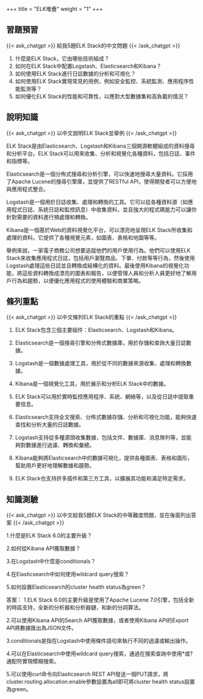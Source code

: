 +++
title = "ELK堆疊"
weight = "1"
+++
## 習題預習
{{< ask_chatgpt >}}
給我5題ELK Stack的中文問題
{{< /ask_chatgpt >}}

1. 什麼是ELK Stack，它由哪些技術組成？ 
2. 如何在ELK Stack中配置Logstash、Elasticsearch和Kibana？ 
3. 如何使用ELK Stack進行日誌數據的分析和可視化？ 
4. 如何使用ELK Stack實現常見的用例，例如安全監控、系統監測、應用程序性能監測等？ 
5. 如何優化ELK Stack的性能和可靠性，以應對大型數據集和高負載的情況？   

## 說明知識
{{< ask_chatgpt >}}
以中文說明ELK Stack並舉例
{{< /ask_chatgpt >}}

ELK Stack是由Elasticsearch、Logstash和Kibana三個開源軟體組成的資料搜尋和分析平台。ELK Stack可以用來收集、分析和視覺化各種資料，包括日誌、事件和指標等。

Elasticsearch是一個分佈式搜尋和分析引擎，可以快速地搜尋大量資料。它採用了Apache Lucene的搜尋引擎庫，並提供了RESTful API，使得開發者可以方便地與應用程式整合。

Logstash是一個用於日誌收集、處理和轉換的工具。它可以從各種資料源（如應用程式日誌、系統日誌和監控訊息）中收集資料，並且強大的程式碼能力可以讓你針對需要的資料進行預處理和轉換。

Kibana是一個基於Web的資料視覺化平台，可以漂亮地呈現ELK Stack所收集和處理的資料。它提供了各種視覺元素，如圖表、表格和地圖等等。

舉例來說，一家電子商務公司想要追蹤他們的用戶使用行為。他們可以使用ELK Stack來收集應用程式日誌，包括用戶瀏覽商品、下單、付款等等行為，然後使用Logstash處理這些日誌並且轉換成結構化的資料。最後使用Kibana的視覺化功能，將這些資料轉換成漂亮的圖表和報告，以便管理人員和分析人員更好地了解用戶行為和趨勢，以便優化應用程式的使用體驗和商業策略。   

## 條列重點
{{< ask_chatgpt >}}
以中文條列ELK Stack的重點
{{< /ask_chatgpt >}}

1. ELK Stack包含三個主要組件：Elasticsearch、Logstash和Kibana。

2. Elasticsearch是一個搜尋引擎和分佈式數據庫，用於存儲和查詢大量日誌數據。

3. Logstash是一個數據處理工具，用於從不同的數據來源收集、處理和轉換數據。

4. Kibana是一個視覺化工具，用於展示和分析ELK Stack中的數據。

5. ELK Stack可以用於實時監控應用程序、系統、網絡等，以及從日誌中提取重要信息。

6. Elasticsearch支持全文搜索、分佈式數據存儲、分析和可視化功能，能夠快速查找和分析大量的日誌數據。

7. Logstash支持從多種源頭收集數據，包括文件、數據庫、消息隊列等，並能夠對數據進行過濾、轉換和彙總。

8. Kibana能夠將Elasticsearch中的數據可視化，提供各種圖表、表格和圖形，幫助用戶更好地理解數據和趨勢。

9. ELK Stack也支持許多插件和第三方工具，以擴展其功能和滿足特定需求。   

## 知識測驗
{{< ask_chatgpt >}}
以中文給我5題ELK Stack的中等難度問題，並在後面列出答案
{{< /ask_chatgpt >}}

1.什麼是ELK Stack 6.0的主要升級？ 

2.如何從Kibana API獲取數據？

3.在Logstash中什麼是conditionals？

4.在Elasticsearch中如何使用wildcard query搜索？ 

5.如何設置Elasticsearch的cluster health status為green？

答案：
1.ELK Stack 6.0的主要升級是使用了Apache Lucene 7.0引擎，包括全新的時區支持，全新的分析器和分析器鏈，和新的分詞算法。

2.可以使用Kibana API的Search API獲取數據，或者使用Kibana API的Export API將數據匯出為JSON文件。

3.conditionals是指在Logstash中使用條件語句來執行不同的過濾或輸出操作。 

4.可以在Elasticsearch中使用wildcard query搜索，通過在搜索查詢中使用*或?通配符實現模糊搜索。

5.可以使用curl命令向Elasticsearch REST API發送一個PUT請求，將cluster.routing.allocation.enable參數設置為all即可將cluster health status設置為green。   

